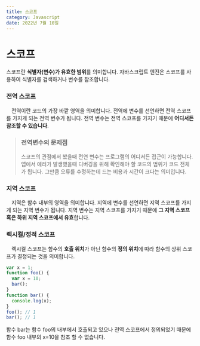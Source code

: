 ```yaml
---
title: 스코프
category: Javascript
date: 2022년 7월 10일
---
```

# 스코프

스코프란 **식별자(변수)가 유효한 범위**를 의미합니다. 자바스크립트 엔진은 스코프를 사용하여 식별자를 검색하거나 변수를 참조합니다.

### 전역 스코프
&emsp;전역이란 코드의 가장 바깥 영역을 의미합니다. 전역에 변수를 선언하면 전역 스코프를 가지게 되는 전역 변수가 됩니다. 전역 변수는 전역 스코프를 가지기 때문에 **어디서든 참조할 수 있습니다**.

>### 전역변수의 문제점
>스코프의 관점에서 봤을때 전연 변수는 프로그램의 어디서든 접근이 가능합니다. 앱에서 에러가 발생했을때 디버깅을 위해 확인해야 할 코드의 범위가 코드 전체가 됩니다. 그만큼 오류를 수정하는데 드는 비용과 시간이 크다는 의미입니다.

### 지역 스코프
&emsp;지역은 함수 내부의 영역을 의미합니다. 지역에 변수를 선언하면 지역 스코프를 가지게 되는 지역 변수가 됩니다. 지역 변수는 지역 스코프를 가지기 때문에 **그 지역 스코프 혹은 하위 지역 스코프에서 유효**합니다.

### 렉시컬/정적 스코프
&emsp;렉시컬 스코프는 함수의 **호출 위치**가 아닌 함수의 **정의 위치**에 따라 함수의 상위 스코프가 결정되는 것을 의미합니다.

```js
var x = 1;
function foo() {
  var x = 10;
  bar();
}
function bar() {
  console.log(x);
}
foo(); // 1
bar(); // 1
```

함수 bar는 함수 foo의 내부에서 호출되고 있으나 전역 스코프에서 정의되었기 때문에 함수 foo 내부의 x=10을 참조 할 수 없습니다.
